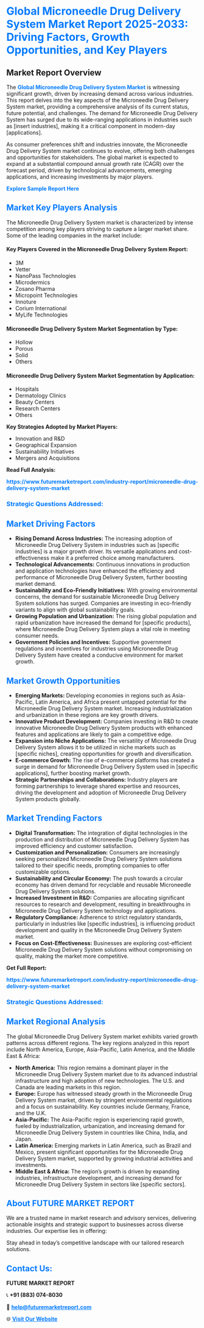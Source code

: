 <h1 style="color: #007BFF;">Global Microneedle Drug Delivery System Market Report 2025-2033: Driving Factors, Growth Opportunities, and Key Players</h1>

<section id="overview">
<h2>Market Report Overview</h2>
<p>The <a href="https://www.futuremarketreport.com/industry-report/microneedle-drug-delivery-system-market" style="color: #007BFF; text-decoration: none;"><strong>Global Microneedle Drug Delivery System Market</strong></a> is witnessing significant growth, driven by increasing demand across various industries. This report delves into the key aspects of the Microneedle Drug Delivery System market, providing a comprehensive analysis of its current status, future potential, and challenges. The demand for Microneedle Drug Delivery System has surged due to its wide-ranging applications in industries such as [insert industries], making it a critical component in modern-day [applications].</p>
<p>As consumer preferences shift and industries innovate, the Microneedle Drug Delivery System market continues to evolve, offering both challenges and opportunities for stakeholders. The global market is expected to expand at a substantial compound annual growth rate (CAGR) over the forecast period, driven by technological advancements, emerging applications, and increasing investments by major players.</p>
</section>

<section id="overview">
<p><a href="https://www.futuremarketreport.com/request-sample/reportId=61934" style="color: #007BFF; text-decoration: none;"><strong>Explore Sample Report Here</strong></a></p>
</section>

<section id="key-players">
<h2 style="color: #007BFF;">Market Key Players Analysis</h2>
<p>The Microneedle Drug Delivery System market is characterized by intense competition among key players striving to capture a larger market share. Some of the leading companies in the market include:</p>
<h4>Key Players Covered in the Microneedle Drug Delivery System Report:</h4>
<ul><li>3M</li><li>Vetter</li><li>NanoPass Technologies</li><li>Microdermics</li><li>Zosano Pharma</li><li>Micropoint Technologies</li><li>Innoture</li><li>Corium International</li><li>MyLife Technologies</li></ul>
<h4>Microneedle Drug Delivery System Market Segmentation by Type:</h4>
<ul><li>Hollow</li><li>Porous</li><li>Solid</li><li>Others</li></ul>

<h4>Microneedle Drug Delivery System Market Segmentation by Application:</h4>
<ul><li>Hospitals</li><li>Dermatology Clinics</li><li>Beauty Centers</li><li>Research Centers</li><li>Others</li></ul>
<p><strong>Key Strategies Adopted by Market Players:</strong></p>
<ul>
<li>Innovation and R&D</li>
<li>Geographical Expansion</li>
<li>Sustainability Initiatives</li>
<li>Mergers and Acquisitions</li>
</ul>
</section>

<section>
<p><strong>Read Full Analysis: </strong></p><a href="https://www.futuremarketreport.com/industry-report/microneedle-drug-delivery-system-market" style="color: #007BFF; text-decoration: none;"><strong>https://www.futuremarketreport.com/industry-report/microneedle-drug-delivery-system-market</strong></a>
<h3 style="color: #007BFF;">Strategic Questions Addressed:</h3>
</section>

<section id="driving-factors">
<h2 style="color: #007BFF;">Market Driving Factors</h2>
<ul>
<li><strong>Rising Demand Across Industries:</strong> The increasing adoption of Microneedle Drug Delivery System in industries such as [specific industries] is a major growth driver. Its versatile applications and cost-effectiveness make it a preferred choice among manufacturers.</li>
<li><strong>Technological Advancements:</strong> Continuous innovations in production and application technologies have enhanced the efficiency and performance of Microneedle Drug Delivery System, further boosting market demand.</li>
<li><strong>Sustainability and Eco-Friendly Initiatives:</strong> With growing environmental concerns, the demand for sustainable Microneedle Drug Delivery System solutions has surged. Companies are investing in eco-friendly variants to align with global sustainability goals.</li>
<li><strong>Growing Population and Urbanization:</strong> The rising global population and rapid urbanization have increased the demand for [specific products], where Microneedle Drug Delivery System plays a vital role in meeting consumer needs.</li>
<li><strong>Government Policies and Incentives:</strong> Supportive government regulations and incentives for industries using Microneedle Drug Delivery System have created a conducive environment for market growth.</li>
</ul>
</section>

<section id="growth-opportunities">
<h2 style="color: #007BFF;">Market Growth Opportunities</h2>
<ul>
<li><strong>Emerging Markets:</strong> Developing economies in regions such as Asia-Pacific, Latin America, and Africa present untapped potential for the Microneedle Drug Delivery System market. Increasing industrialization and urbanization in these regions are key growth drivers.</li>
<li><strong>Innovative Product Development:</strong> Companies investing in R&D to create innovative Microneedle Drug Delivery System products with enhanced features and applications are likely to gain a competitive edge.</li>
<li><strong>Expansion into Niche Applications:</strong> The versatility of Microneedle Drug Delivery System allows it to be utilized in niche markets such as [specific niches], creating opportunities for growth and diversification.</li>
<li><strong>E-commerce Growth:</strong> The rise of e-commerce platforms has created a surge in demand for Microneedle Drug Delivery System used in [specific applications], further boosting market growth.</li>
<li><strong>Strategic Partnerships and Collaborations:</strong> Industry players are forming partnerships to leverage shared expertise and resources, driving the development and adoption of Microneedle Drug Delivery System products globally.</li>
</ul>
</section>

<section id="trending-factors">
<h2 style="color: #007BFF;">Market Trending Factors</h2>
<ul>
<li><strong>Digital Transformation:</strong> The integration of digital technologies in the production and distribution of Microneedle Drug Delivery System has improved efficiency and customer satisfaction.</li>
<li><strong>Customization and Personalization:</strong> Consumers are increasingly seeking personalized Microneedle Drug Delivery System solutions tailored to their specific needs, prompting companies to offer customizable options.</li>
<li><strong>Sustainability and Circular Economy:</strong> The push towards a circular economy has driven demand for recyclable and reusable Microneedle Drug Delivery System solutions.</li>
<li><strong>Increased Investment in R&D:</strong> Companies are allocating significant resources to research and development, resulting in breakthroughs in Microneedle Drug Delivery System technology and applications.</li>
<li><strong>Regulatory Compliance:</strong> Adherence to strict regulatory standards, particularly in industries like [specific industries], is influencing product development and quality in the Microneedle Drug Delivery System market.</li>
<li><strong>Focus on Cost-Effectiveness:</strong> Businesses are exploring cost-efficient Microneedle Drug Delivery System solutions without compromising on quality, making the market more competitive.</li>
</ul>
</section>

<section>
<p><strong>Get Full Report: </strong></p><a href="https://www.futuremarketreport.com/industry-report/microneedle-drug-delivery-system-market" style="color: #007BFF; text-decoration: none;"><strong>https://www.futuremarketreport.com/industry-report/microneedle-drug-delivery-system-market</strong></a>
<h3 style="color: #007BFF;">Strategic Questions Addressed:</h3>
</section>


<section id="regional-analysis">
<h2 style="color: #007BFF;">Market Regional Analysis</h2>
<p>The global Microneedle Drug Delivery System market exhibits varied growth patterns across different regions. The key regions analyzed in this report include North America, Europe, Asia-Pacific, Latin America, and the Middle East & Africa:</p>
<ul>
<li><strong>North America:</strong> This region remains a dominant player in the Microneedle Drug Delivery System market due to its advanced industrial infrastructure and high adoption of new technologies. The U.S. and Canada are leading markets in this region.</li>
<li><strong>Europe:</strong> Europe has witnessed steady growth in the Microneedle Drug Delivery System market, driven by stringent environmental regulations and a focus on sustainability. Key countries include Germany, France, and the U.K.</li>
<li><strong>Asia-Pacific:</strong> The Asia-Pacific region is experiencing rapid growth, fueled by industrialization, urbanization, and increasing demand for Microneedle Drug Delivery System in countries like China, India, and Japan.</li>
<li><strong>Latin America:</strong> Emerging markets in Latin America, such as Brazil and Mexico, present significant opportunities for the Microneedle Drug Delivery System market, supported by growing industrial activities and investments.</li>
<li><strong>Middle East & Africa:</strong> The region’s growth is driven by expanding industries, infrastructure development, and increasing demand for Microneedle Drug Delivery System in sectors like [specific sectors].</li>
</ul>
</section>

<footer>
<h2 style="color: #007BFF;">About FUTURE MARKET REPORT</h2>
<p>We are a trusted name in market research and advisory services, delivering actionable insights and strategic support to businesses across diverse industries. Our expertise lies in offering:</p>

<p>Stay ahead in today’s competitive landscape with our tailored research solutions.</p>

<h2 style="color: #007BFF;">Contact Us:</h2>
<p><strong>FUTURE MARKET REPORT</strong></p>
<p>📞 <strong>+91 (883) 074-8030</strong></p>
<p>📧 <strong><a href="mailto:help@futuremarketreport.com" style="color: #007BFF;">help@futuremarketreport.com</a></strong></p>
<p>🌐 <strong><a href="https://www.futuremarketreport.com/" style="color: #007BFF;">Visit Our Website</a></strong></p>
</footer>